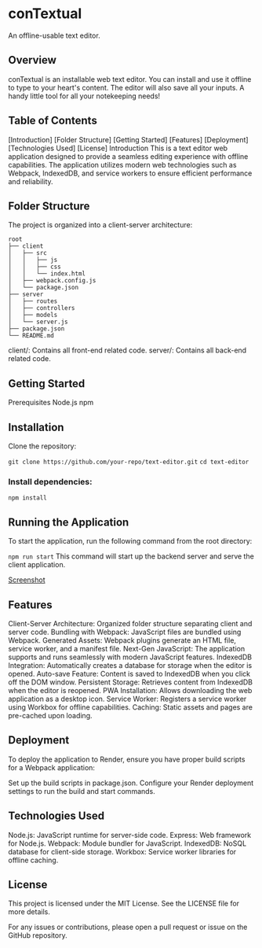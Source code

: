 # conTextual
An offline-usable text editor.

## Overview

conTextual is an installable web text editor. You can install and use it offline to type to your heart's content. The editor will also save all your inputs. A handy little tool for all your notekeeping needs!

## Table of Contents



[Introduction]
[Folder Structure]
[Getting Started]
[Features]
[Deployment]
[Technologies Used]
[License]
Introduction
This is a text editor web application designed to provide a seamless editing experience with offline capabilities. The application utilizes modern web technologies such as Webpack, IndexedDB, and service workers to ensure efficient performance and reliability.

## Folder Structure
The project is organized into a client-server architecture:
```
root
├── client
│   ├── src
│   │   ├── js
│   │   ├── css
│   │   └── index.html
│   ├── webpack.config.js
│   └── package.json
├── server
│   ├── routes
│   ├── controllers
│   ├── models
│   └── server.js
├── package.json
└── README.md
```
client/: Contains all front-end related code.
server/: Contains all back-end related code.

## Getting Started
Prerequisites
Node.js
npm
## Installation
Clone the repository:


`git clone https://github.com/your-repo/text-editor.git`
`cd text-editor`

### Install dependencies:


`npm install`

## Running the Application
To start the application, run the following command from the root directory:

`npm run start`
This command will start up the backend server and serve the client application.


[Screenshot]("./images/Screenshot1.png")
## Features
Client-Server Architecture: Organized folder structure separating client and server code.
Bundling with Webpack: JavaScript files are bundled using Webpack.
Generated Assets: Webpack plugins generate an HTML file, service worker, and a manifest file.
Next-Gen JavaScript: The application supports and runs seamlessly with modern JavaScript features.
IndexedDB Integration: Automatically creates a database for storage when the editor is opened.
Auto-save Feature: Content is saved to IndexedDB when you click off the DOM window.
Persistent Storage: Retrieves content from IndexedDB when the editor is reopened.
PWA Installation: Allows downloading the web application as a desktop icon.
Service Worker: Registers a service worker using Workbox for offline capabilities.
Caching: Static assets and pages are pre-cached upon loading.

## Deployment
To deploy the application to Render, ensure you have proper build scripts for a Webpack application:

Set up the build scripts in package.json.
Configure your Render deployment settings to run the build and start commands.
## Technologies Used
Node.js: JavaScript runtime for server-side code.
Express: Web framework for Node.js.
Webpack: Module bundler for JavaScript.
IndexedDB: NoSQL database for client-side storage.
Workbox: Service worker libraries for offline caching.
## License

This project is licensed under the MIT License. See the LICENSE file for more details.

For any issues or contributions, please open a pull request or issue on the GitHub repository.